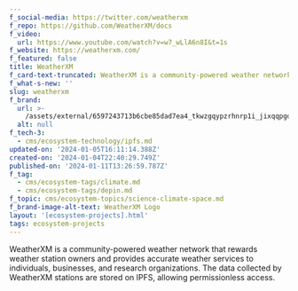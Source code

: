 ```yaml
---
f_social-media: https://twitter.com/weatherxm
f_repo: https://github.com/WeatherXM/docs
f_video:
  url: https://www.youtube.com/watch?v=w7_wLlA6n8I&t=1s
f_website: https://weatherxm.com/
f_featured: false
title: WeatherXM
f_card-text-truncated: WeatherXM is a community-powered weather network.
f_what-s-new: ''
slug: weatherxm
f_brand:
  url: >-
    /assets/external/6597243713b6cbe85dad7ea4_tkwzgqypzrhnrp1i_jixqqpgoeqydofsk6p7muppqji.png
  alt: null
f_tech-3:
  - cms/ecosystem-technology/ipfs.md
updated-on: '2024-01-05T16:11:14.388Z'
created-on: '2024-01-04T22:40:29.749Z'
published-on: '2024-01-11T13:26:59.787Z'
f_tag:
  - cms/ecosystem-tags/climate.md
  - cms/ecosystem-tags/depin.md
f_topic: cms/ecosystem-topics/science-climate-space.md
f_brand-image-alt-text: WeatherXM Logo
layout: '[ecosystem-projects].html'
tags: ecosystem-projects
---
```


WeatherXM is a community-powered weather network that rewards weather station owners and provides accurate weather services to individuals, businesses, and research organizations. The data collected by WeatherXM stations are stored on IPFS, allowing permissionless access.
